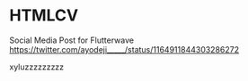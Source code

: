 # HTMLCV

Social Media Post for Flutterwave
https://twitter.com/ayodeji_____/status/1164911844303286272


xyluzzzzzzzzz
